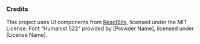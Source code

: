 ### Credits

This project uses UI components from [ReactBits](https://reactbits.dev), licensed under the MIT License.
Font “Humanist 522” provided by [Provider Name], licensed under [License Name].
